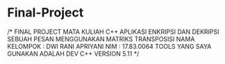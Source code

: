 # Final-Project
/* 
FINAL PROJECT MATA KULIAH C++
APLIKASI ENKRIPSI DAN DEKRIPSI SEBUAH PESAN MENGGUNAKAN MATRIKS TRANSPOSISI
NAMA KELOMPOK : DWI RANI APRIYANI
NIM : 17.83.0064
TOOLS YANG SAYA GUNAKAN ADALAH DEV C++ VERSION 5.11
*/
